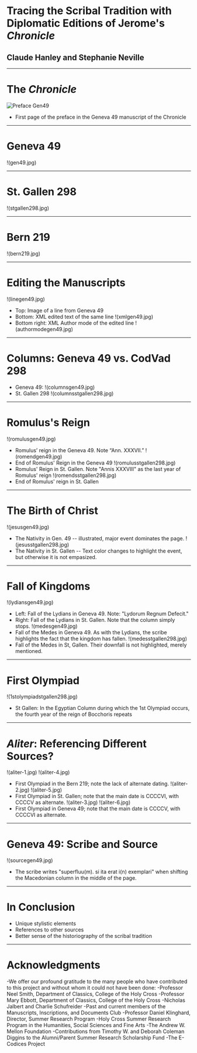 # Tracing the Scribal Tradition with Diplomatic Editions of Jerome's *Chronicle* #

## Claude Hanley and Stephanie Neville

----------

# The *Chronicle*

![Preface Gen49](prefgen49.jpg)
- First page of the preface in the Geneva 49 manuscript of the Chronicle
----------

# Geneva 49

!(gen49.jpg)

---------

# St. Gallen 298

!(stgallen298.jpg)

--------

# Bern 219

!(bern219.jpg)

--------

# Editing the Manuscripts

!(linegen49.jpg)
- Top: Image of a line from Geneva 49
- Bottom: XML edited text of the same line
!(xmlgen49.jpg)
- Bottom right: XML Author mode of the edited line 
!(authormodegen49.jpg)
--------

# Columns: Geneva 49 vs. CodVad 298

- Geneva 49:
!(columnsgen49.jpg)
- St. Gallen 298
!(columnsstgallen298.jpg)

--------

# Romulus's Reign

!(romulusgen49.jpg)
- Romulus’ reign in the Geneva 49.  Note “Ann. XXXVII.”
!(romendgen49.jpg)
- End of Romulus' Reign in the Geneva 49
!(romulusstgallen298.jpg)
- Romulus' Reign in St. Gallen. Note "Annis XXXVIII" as the last year of Romulus' reign
!(romendsstgallen298.jpg)
- End of Romulus' reign in St. Gallen
--------

# The Birth of Christ
!(jesusgen49.jpg)
- The Nativity in Gen. 49 -- illustrated, major event dominates the page.
!(jesusstgallen298.jpg)
- The Nativity in St. Gallen -- Text color changes to highlight the event, but otherwise it is not empasized.
--------

# Fall of Kingdoms
!(lydiansgen49.jpg)
- Left: Fall of the Lydians in Geneva 49.  Note: "Lydorum Regnum Defecit."
- Right: Fall of the Lydians in St. Gallen.  Note that the column simply stops.
!(medesgen49.jpg)
- Fall of the Medes in Geneva 49.  As with the Lydians, the scribe highlights the fact that the kingdom has fallen.
!(medesstgallen298.jpg)
- Fall of the Medes in St, Gallen.  Their downfall is not highlighted, merely mentioned.
--------

# First Olympiad
!(1stolympiadstgallen298.jpg)
- St Gallen: In the Egyptian Column during which the 1st Olympiad occurs, the fourth year of the reign of Bocchoris repeats


--------

# *Aliter*: Referencing Different Sources?
!(aliter-1.jpg) !(aliter-4.jpg)
- First Olympiad in the Bern 219; note the lack of alternate dating.
!(aliter-2.jpg) !(aliter-5.jpg)
- First Olympiad in St. Gallen; note that the main date is CCCCVI, with CCCCV as alternate.
!(aliter-3.jpg) !(aliter-6.jpg)
- First Olympiad in Geneva 49; note that the main date is CCCCV, with CCCCVI as alternate.
--------

# Geneva 49: Scribe and Source
!(sourcegen49.jpg)
- The scribe writes "superfluu(m). si ita erat i(n) exemplari" when shifting the Macedonian column in the middle of the page.


--------

# In Conclusion
- Unique stylistic elements
- References to other sources
- Better sense of the historiography of the scribal tradition
--------

# Acknowledgments

-We offer our profound gratitude to the many people who have contributed to this project and without whom it could not have been done:
-Professor Neel Smith, Department of Classics, College of the Holy Cross
-Professor Mary Ebbott, Department of Classics, College of the Holy Cross
-Nicholas Jalbert and Charlie Schufreider
-Past and current members of the Manuscripts, Inscriptions, and Documents Club
-Professor Daniel Klinghard, Director, Summer Research Program
-Holy Cross Summer Research Program in the Humanities, Social Sciences and Fine Arts
-The Andrew W. Mellon Foundation
-Contributions from Timothy W. and Deborah Coleman Diggins to the Alumni/Parent Summer Research Scholarship Fund
-The E-Codices Project
